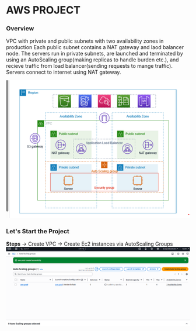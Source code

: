 # AWS PROJECT

### Overview
VPC with private and public subnets with two availability zones in production
Each public subnet contains a NAT gateway and laod balancer node.
The servers run in private subnets, are launched and terminated by using an AutoScaling group(making replicas to handle burden etc.),
and recieve traffic from load balancer(sending requests to mange traffic).
Servers connect to internet using NAT gateway.

![alt text](image.png)

### Let's Start the Project

**Steps**
-> Create VPC
-> Create Ec2 instances via AutoScaling Groups
![alt text](autoscale.png)

